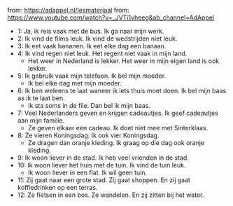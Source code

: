 from: https://adappel.nl/lesmateriaal
from: https://www.youtube.com/watch?v=_JVTi1vheeg&ab_channel=AdAppel

- 1: Ja, ik reis vaak met de bus. Ik ga naar mijn werk.
- 2: Ik vind de films leuk. Ik vind de wedstrijden niet leuk.
- 3: Ik eet vaak bananen. Ik eet elke dag een banaan.
- 4: Ik vind regen niet leuk. Het regent niet vaak in mijn land.
  - Het weer in Nederland is lekker. Het weer in mijn eigen land is ook lekker.
- 5: Ik gebruik vaak mijn telefoon. Ik bel mijn moeder.
  - Ik bel elke dag met mijn moeder.
- 6: Ik ben weleens te laat waneer ik iets thuis moet doen. Ik bel mijn baas as ik te laat ben.
  -  Ik sta soms in de file. Dan bel ik mijn baas.
- 7: Veel Nederlanders geven en krijgen cadeautjes. Ik geef cadeautjes aan mijn familie.
  - Ze geven elkaar een cadeau. Ik doet niet mee met Sinterklaas.
- 8: Ze vieren Koningsdag. Ik ook vier Koningsdag.
  - Ze dragen dan oranje kleding. Ik graag op die dag ook oranje kleding.
- 9: Ik woon liever in de stad. Ik heb veel vrienden in de stad.
- 10: Ik woon liever het huis met de tuin. Ik vind de tuin leuk.
  - Ik woon liever in een flat. Ik wil geen tuin.
- 11: Zij gaat naar een grote stad. Zij gaat shoppen. En zij gaat koffiedrinken op een terras.
- 12: Ze fietsen in een bos. Ze wandelen. En zij zitten bij het water.
